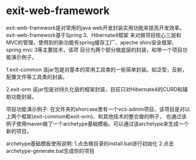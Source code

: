 exit-web-framework
==================

exit-web-framework是对常用的java web开发封装实用功能来提高开发效率。exit-web-framework基于Spring 3、Hibernate4框架
来对做项目核心三层和MVC的管理。使用到的新功能有spring缓存工厂、apeche shiro安全框架、spring mvc 3等主要技术，该项
目分为两个部分做底层的封装，和带一个项目功能演示例子。

1.exit-common
该jar包是对基本的常用工具类的一些简单封装。如泛型，反射，配置文件等工具类的封装。

2.exit-orm
该jar包是对持久化层的框架封装，目前只对Hibernate4的CURD和辅助功能封装。

项目功能演示例子:
在文件夹的shorcase里有一个vcs-admin项目。该项目是对以上两个框架(exit-common和exit-orm)、和其他技术的整合做的例子，
也通过该例子使用maven做了一个archetype基础模板。可以通过该archetype来生成一个新的项目。

archetype基础模板使用说明:
1.点击根目录的install.bat进行初始化
2.点击archetype-generate.bat生成你的项目